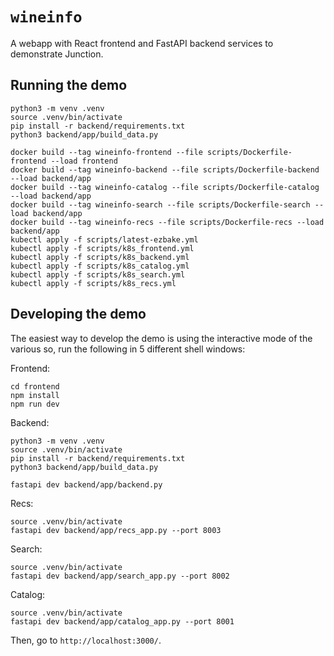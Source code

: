 # `wineinfo`

A webapp with React frontend and FastAPI backend services to demonstrate Junction.

## Running the demo

```
python3 -m venv .venv
source .venv/bin/activate
pip install -r backend/requirements.txt
python3 backend/app/build_data.py

docker build --tag wineinfo-frontend --file scripts/Dockerfile-frontend --load frontend
docker build --tag wineinfo-backend --file scripts/Dockerfile-backend --load backend/app
docker build --tag wineinfo-catalog --file scripts/Dockerfile-catalog --load backend/app
docker build --tag wineinfo-search --file scripts/Dockerfile-search --load backend/app
docker build --tag wineinfo-recs --file scripts/Dockerfile-recs --load backend/app
kubectl apply -f scripts/latest-ezbake.yml
kubectl apply -f scripts/k8s_frontend.yml
kubectl apply -f scripts/k8s_backend.yml
kubectl apply -f scripts/k8s_catalog.yml
kubectl apply -f scripts/k8s_search.yml
kubectl apply -f scripts/k8s_recs.yml
```

## Developing the demo

The easiest way to develop the demo is using the interactive mode of the various so,
run the following in 5 different shell windows:

Frontend:
```
cd frontend
npm install
npm run dev
```

Backend:
```
python3 -m venv .venv
source .venv/bin/activate
pip install -r backend/requirements.txt
python3 backend/app/build_data.py

fastapi dev backend/app/backend.py
```

Recs:
```
source .venv/bin/activate
fastapi dev backend/app/recs_app.py --port 8003
```

Search:
```
source .venv/bin/activate
fastapi dev backend/app/search_app.py --port 8002
```

Catalog:
```
source .venv/bin/activate
fastapi dev backend/app/catalog_app.py --port 8001
```

Then, go to `http://localhost:3000/`.
